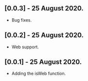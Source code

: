 ## [0.0.3] - 25 August 2020.

* Bug fixes.

## [0.0.2] - 25 August 2020.

* Web support.

## [0.0.1] - 25 August 2020.

* Adding the isWeb function.
